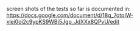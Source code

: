screen shots of the tests so far is documented in:
https://docs.google.com/document/d/18q_7otpIW-xlej0oi2c9ypKS9WBj5Jgp_JdXXx8QPvU/edit

